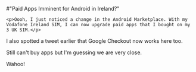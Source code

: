 #"Paid Apps Imminent for Android in Ireland?"


    <p>Oooh, I just noticed a change in the Android Marketplace. With my Vodafone Ireland SIM, I can now upgrade paid apps that I bought on my 3 UK SIM.</p>
<p>I also spotted a tweet earlier that Google Checkout now works here too.</p>
<p>Still can't buy apps but I'm guessing we are very close.</p>
<p>Wahoo!</p>
  